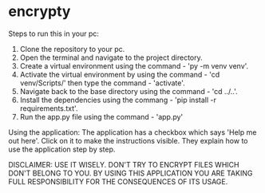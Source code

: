 # encrypty

Steps to run this in your pc:
1. Clone the repository to your pc.
2. Open the terminal and navigate to the project directory.
3. Create a virtual environment using the command - 'py -m venv venv'.
4. Activate the virtual environment by using the command - 'cd venv/Scripts/' then type the command - 'activate'.
5. Navigate back to the base directory using the command - 'cd ../..'.
6. Install the dependencies using the commang - 'pip install -r requirements.txt'.
7. Run the app.py file using the command - 'app.py'

Using the application:
The application has a checkbox which says 'Help me out here'. Click on it to make the instructions visible. They explain how to use the application step by step.


DISCLAIMER: USE IT WISELY. DON'T TRY TO ENCRYPT FILES WHICH DON'T BELONG TO YOU. BY USING THIS APPLICATION YOU ARE TAKING FULL RESPONSIBILITY FOR THE CONSEQUENCES OF ITS USAGE.
